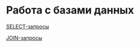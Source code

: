# Работа с базами данных

[SELECT-запросы](https://docs.google.com/spreadsheets/d/1MIiUfppJHU2P1ejaAfvbjkeNU07r2K33Kmfjt-lHFL0/edit?usp=sharing)

[JOIN-запросы](https://docs.google.com/spreadsheets/d/1rFglnliGdiYVn6jXGgBsyYsm_SIqUVnAUdcxKrGmV5I/edit?usp=sharing)
